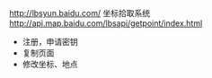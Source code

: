 http://lbsyun.baidu.com/
坐标拾取系统
http://api.map.baidu.com/lbsapi/getpoint/index.html
- 注册，申请密钥
- 复制页面
- 修改坐标、地点
